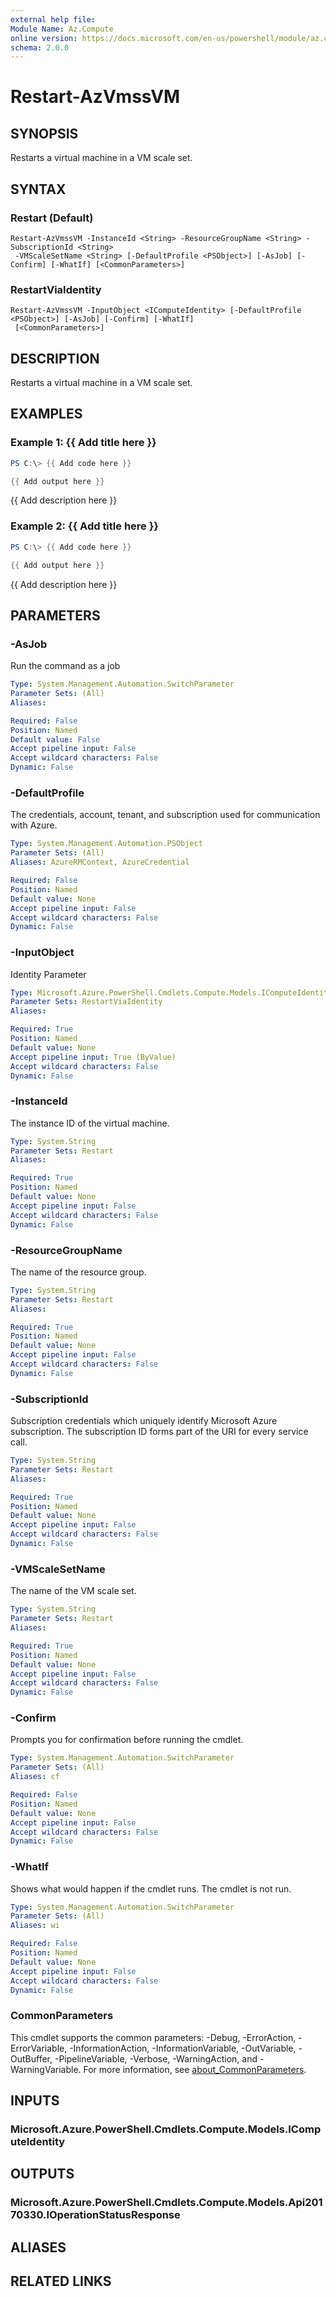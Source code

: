 ```yaml
---
external help file:
Module Name: Az.Compute
online version: https://docs.microsoft.com/en-us/powershell/module/az.compute/restart-azvmssvm
schema: 2.0.0
---
```


# Restart-AzVmssVM

## SYNOPSIS
Restarts a virtual machine in a VM scale set.

## SYNTAX

### Restart (Default)
```
Restart-AzVmssVM -InstanceId <String> -ResourceGroupName <String> -SubscriptionId <String>
 -VMScaleSetName <String> [-DefaultProfile <PSObject>] [-AsJob] [-Confirm] [-WhatIf] [<CommonParameters>]
```

### RestartViaIdentity
```
Restart-AzVmssVM -InputObject <IComputeIdentity> [-DefaultProfile <PSObject>] [-AsJob] [-Confirm] [-WhatIf]
 [<CommonParameters>]
```

## DESCRIPTION
Restarts a virtual machine in a VM scale set.

## EXAMPLES

### Example 1: {{ Add title here }}
```powershell
PS C:\> {{ Add code here }}

{{ Add output here }}
```

{{ Add description here }}

### Example 2: {{ Add title here }}
```powershell
PS C:\> {{ Add code here }}

{{ Add output here }}
```

{{ Add description here }}

## PARAMETERS

### -AsJob
Run the command as a job

```yaml
Type: System.Management.Automation.SwitchParameter
Parameter Sets: (All)
Aliases:

Required: False
Position: Named
Default value: False
Accept pipeline input: False
Accept wildcard characters: False
Dynamic: False
```

### -DefaultProfile
The credentials, account, tenant, and subscription used for communication with Azure.

```yaml
Type: System.Management.Automation.PSObject
Parameter Sets: (All)
Aliases: AzureRMContext, AzureCredential

Required: False
Position: Named
Default value: None
Accept pipeline input: False
Accept wildcard characters: False
Dynamic: False
```

### -InputObject
Identity Parameter

```yaml
Type: Microsoft.Azure.PowerShell.Cmdlets.Compute.Models.IComputeIdentity
Parameter Sets: RestartViaIdentity
Aliases:

Required: True
Position: Named
Default value: None
Accept pipeline input: True (ByValue)
Accept wildcard characters: False
Dynamic: False
```

### -InstanceId
The instance ID of the virtual machine.

```yaml
Type: System.String
Parameter Sets: Restart
Aliases:

Required: True
Position: Named
Default value: None
Accept pipeline input: False
Accept wildcard characters: False
Dynamic: False
```

### -ResourceGroupName
The name of the resource group.

```yaml
Type: System.String
Parameter Sets: Restart
Aliases:

Required: True
Position: Named
Default value: None
Accept pipeline input: False
Accept wildcard characters: False
Dynamic: False
```

### -SubscriptionId
Subscription credentials which uniquely identify Microsoft Azure subscription.
The subscription ID forms part of the URI for every service call.

```yaml
Type: System.String
Parameter Sets: Restart
Aliases:

Required: True
Position: Named
Default value: None
Accept pipeline input: False
Accept wildcard characters: False
Dynamic: False
```

### -VMScaleSetName
The name of the VM scale set.

```yaml
Type: System.String
Parameter Sets: Restart
Aliases:

Required: True
Position: Named
Default value: None
Accept pipeline input: False
Accept wildcard characters: False
Dynamic: False
```

### -Confirm
Prompts you for confirmation before running the cmdlet.

```yaml
Type: System.Management.Automation.SwitchParameter
Parameter Sets: (All)
Aliases: cf

Required: False
Position: Named
Default value: None
Accept pipeline input: False
Accept wildcard characters: False
Dynamic: False
```

### -WhatIf
Shows what would happen if the cmdlet runs.
The cmdlet is not run.

```yaml
Type: System.Management.Automation.SwitchParameter
Parameter Sets: (All)
Aliases: wi

Required: False
Position: Named
Default value: None
Accept pipeline input: False
Accept wildcard characters: False
Dynamic: False
```

### CommonParameters
This cmdlet supports the common parameters: -Debug, -ErrorAction, -ErrorVariable, -InformationAction, -InformationVariable, -OutVariable, -OutBuffer, -PipelineVariable, -Verbose, -WarningAction, and -WarningVariable. For more information, see [about_CommonParameters](http://go.microsoft.com/fwlink/?LinkID=113216).

## INPUTS

### Microsoft.Azure.PowerShell.Cmdlets.Compute.Models.IComputeIdentity

## OUTPUTS

### Microsoft.Azure.PowerShell.Cmdlets.Compute.Models.Api20170330.IOperationStatusResponse

## ALIASES

## RELATED LINKS

